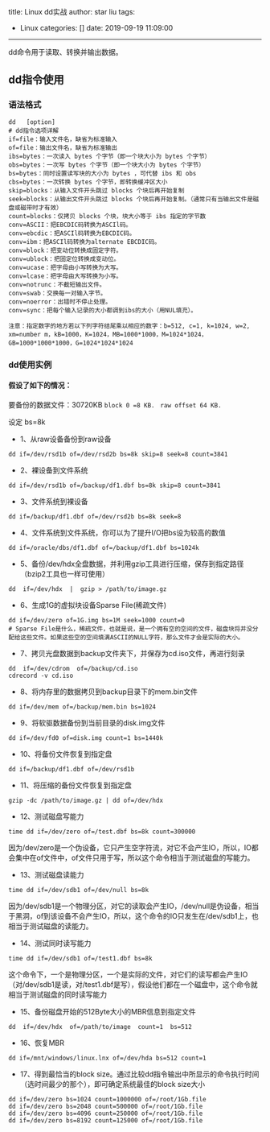title: Linux dd实战
author: star liu
tags:
  - Linux
categories: []
date: 2019-09-19 11:09:00
---
dd命令用于读取、转换并输出数据。
<!--more-->

## dd指令使用
### 语法格式
```
dd   [option]
# dd指令选项详解
if=file：输入文件名，缺省为标准输入
of=file：输出文件名，缺省为标准输出
ibs=bytes：一次读入 bytes 个字节（即一个块大小为 bytes 个字节）
obs=bytes：一次写 bytes 个字节（即一个块大小为 bytes 个字节）
bs=bytes：同时设置读写块的大小为 bytes ，可代替 ibs 和 obs
cbs=bytes：一次转换 bytes 个字节，即转换缓冲区大小
skip=blocks：从输入文件开头跳过 blocks 个块后再开始复制
seek=blocks：从输出文件开头跳过 blocks 个块后再开始复制。（通常只有当输出文件是磁盘或磁带时才有效）
count=blocks：仅拷贝 blocks 个块，块大小等于 ibs 指定的字节数
conv=ASCII：把EBCDIC码转换为ASCIl码。
conv=ebcdic：把ASCIl码转换为EBCDIC码。
conv=ibm：把ASCIl码转换为alternate EBCDIC码。
conv=block：把变动位转换成固定字符。
conv=ublock：把固定位转换成变动位。
conv=ucase：把字母由小写转换为大写。
conv=lcase：把字母由大写转换为小写。
conv=notrunc：不截短输出文件。
conv=swab：交换每一对输入字节。
conv=noerror：出错时不停止处理。
conv=sync：把每个输入记录的大小都调到ibs的大小（用NUL填充）。

注意：指定数字的地方若以下列字符结尾乘以相应的数字：b=512, c=1, k=1024, w=2, xm=number m，kB=1000，K=1024，MB=1000*1000，M=1024*1024，GB=1000*1000*1000，G=1024*1024*1024
```
### dd使用实例
#### 假设了如下的情况：
要备份的数据文件：30720KB  `block 0 =8 KB.` ` raw offset 64 KB.`

设定 bs=8k
- 1、从raw设备备份到raw设备
```
dd if=/dev/rsd1b of=/dev/rsd2b bs=8k skip=8 seek=8 count=3841
```
- 2、裸设备到文件系统
```
dd if=/dev/rsd1b of=/backup/df1.dbf bs=8k skip=8 count=3841
```
- 3、文件系统到裸设备
```
dd if=/backup/df1.dbf of=/dev/rsd2b bs=8k seek=8
```
- 4、文件系统到文件系统，你可以为了提升I/O把bs设为较高的数值
```
dd if=/oracle/dbs/df1.dbf of=/backup/df1.dbf bs=1024k
```
- 5、备份/dev/hdx全盘数据，并利用gzip工具进行压缩，保存到指定路径（bzip2工具也一样可使用）
```
dd  if=/dev/hdx  |  gzip > /path/to/image.gz
```
- 6、生成1G的虚拟块设备Sparse File(稀疏文件)
```
dd if=/dev/zero of=1G.img bs=1M seek=1000 count=0
# Sparse File是什么，稀疏文件，也就是说，是一个拥有空的空间的文件，磁盘块将并没分配给这些文件。如果这些空的空间填满ASCII的NULL字符，那么文件才会是实际的大小。
```
- 7、拷贝光盘数据到backup文件夹下，并保存为cd.iso文件，再进行刻录
```
dd  if=/dev/cdrom  of=/backup/cd.iso
cdrecord -v cd.iso
```
- 8、将内存里的数据拷贝到backup目录下的mem.bin文件
```
dd if=/dev/mem of=/backup/mem.bin bs=1024
```
- 9、将软驱数据备份到当前目录的disk.img文件
```
dd if=/dev/fd0 of=disk.img count=1 bs=1440k
```
- 10、将备份文件恢复到指定盘
```
dd if=/backup/df1.dbf of=/dev/rsd1b
```
- 11、将压缩的备份文件恢复到指定盘
```
gzip -dc /path/to/image.gz | dd of=/dev/hdx
```
- 12、测试磁盘写能力
```
time dd if=/dev/zero of=/test.dbf bs=8k count=300000
```
因为/dev/zero是一个伪设备，它只产生空字符流，对它不会产生IO，所以，IO都会集中在of文件中，of文件只用于写，所以这个命令相当于测试磁盘的写能力。
- 13、测试磁盘读能力
```
time dd if=/dev/sdb1 of=/dev/null bs=8k
```
因为/dev/sdb1是一个物理分区，对它的读取会产生IO，/dev/null是伪设备，相当于黑洞，of到该设备不会产生IO，所以，这个命令的IO只发生在/dev/sdb1上，也相当于测试磁盘的读能力。
- 14、测试同时读写能力
```
time dd if=/dev/sdb1 of=/test1.dbf bs=8k
```
这个命令下，一个是物理分区，一个是实际的文件，对它们的读写都会产生IO（对/dev/sdb1是读，对/test1.dbf是写），假设他们都在一个磁盘中，这个命令就相当于测试磁盘的同时读写能力
- 15、备份磁盘开始的512Byte大小的MBR信息到指定文件
```
dd  if=/dev/hdx  of=/path/to/image  count=1  bs=512
```
- 16、恢复MBR
```
dd if=/mnt/windows/linux.lnx of=/dev/hda bs=512 count=1
```
- 17、得到最恰当的block size。通过比较dd指令输出中所显示的命令执行时间（选时间最少的那个），即可确定系统最佳的block size大小
```
dd if=/dev/zero bs=1024 count=1000000 of=/root/1Gb.file
dd if=/dev/zero bs=2048 count=500000 of=/root/1Gb.file
dd if=/dev/zero bs=4096 count=250000 of=/root/1Gb.file
dd if=/dev/zero bs=8192 count=125000 of=/root/1Gb.file
```
